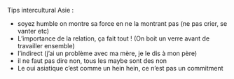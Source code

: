 Tips intercultural Asie :
- soyez humble on montre sa force en ne la montrant pas (ne pas crier, se vanter etc)
- L’importance de la relation, ça fait tout ! (On boit un verre avant de travailler ensemble)
- l’indirect (j’ai un problème avec ma mère, je le dis à mon père)
- il ne faut pas dire non, tous les maybe sont des non 
- Le oui asiatique c’est comme un hein hein, ce n’est pas un commitment 

